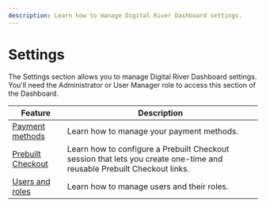 ```yaml
---
description: Learn how to manage Digital River Dashboard settings.
---
```


# Settings

The Settings section allows you to manage Digital River Dashboard settings. You'll need the Administrator or User Manager role to access this section of the Dashboard.

| Feature                                   | Description                                                                                                            |
| ----------------------------------------- | ---------------------------------------------------------------------------------------------------------------------- |
| [Payment methods](payment-methods/)       | Learn how to manage your payment methods.                                                                              |
| [Prebuilt Checkout](prebuilt-checkout.md) | Learn how to configure a Prebuilt Checkout session that lets you create one-time and reusable Prebuilt Checkout links. |
| [Users and roles](users-and-roles/)       | Learn how to manage users and their roles.                                                                             |
